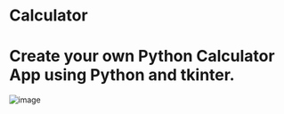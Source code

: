 # Calculator
# Create your own Python Calculator App using Python and tkinter.

![image](https://github.com/DineshDhamodharan24/Project/assets/142207421/3edda59e-ff92-4e67-aacb-6ea2aa49c446)
